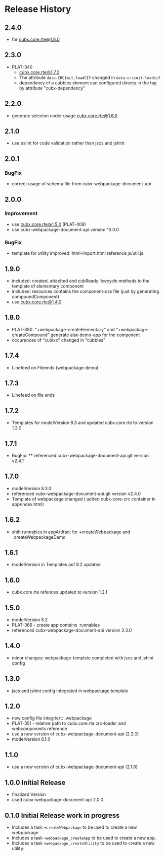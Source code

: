# Release History

## 2.4.0
* for cubx.core.rte@1.8.0

## 2.3.0
  * PLAT-340
    * cubx.core.rte@1.7.0
    * The attribute `data-CRCInit.loadCIF` changed in `data-crcinit-loadcif`
    * dependency of a cubbles element can configured directy in the tag by attribute "cubx-dependency"

## 2.2.0
* generate selecton under usage cubx.core.rte@1.6.0

## 2.1.0
* use eslint for code validation rather than jscs and jshint

## 2.0.1
### BugFix
* correct usage of schema file from cubx-webpackage-document-api

## 2.0.0
### Improvement
* use cubx.core.rte@1.5.0 (PLAT-409)
* use cubx-webpackage-document-api version ^3.0.0

### BugFix
* template for utility improved:  html-import.html reference js/util.js.

## 1.9.0
* included: created, attached and cubReady licecycle methods to the template of elementary component
* included: resources contains the component-css file (just by generating compoundComponent)
* use cubx.core.rte@1.4.0

## 1.8.0

* PLAT-380: "+webpackage-createElementary" and "+webpackage-createCompound" generate also demo-app for the component
* occurences of "cubixx" changed in "cubbles"

## 1.7.4

* Linefeed on Fileends (webpackage-demo)

## 1.7.3

* Linefeed on file ends

## 1.7.2
* Templates for modelVersion 8.3 and updated cubx.core.rte to version 1.3.0

## 1.7.1
* BugFix:
** referenced cubx-webpackage-document-api.git version v2.4.1

## 1.7.0
* modelVersion 8.3.0
* referenced cubx-webpackage-document-api.git version v2.4.0
* Template of webpackage changed ( added cubx-core-crc container in app/index.html)

## 1.6.2
* shift runnables in appArtifact for +createWebpackage and _createWebpackageDemo

## 1.6.1
* modelVersion in Templates auf 8.2 updated

## 1.6.0
* cubx.core.rte refences updated to version 1.2.1

## 1.5.0
* modelVersion 8.2
* PLAT-369 - create app contains  runnables
* referenced  cubx-webpackage-document-api version 2.3.0

## 1.4.0
* minor changes: webpackage-template completed with jscs and jshint config

## 1.3.0
* jscs and jshint config integrated in webpackage template

## 1.2.0
* new config file integriert: .webpackage
* PLAT-351 - relative path to cubx.core.rte crc-loader and webcomponents reference
* use a new version of cubx-webpackage-document-api (2.2.0)
* modelVersion 8.1.0

## 1.1.0
* use a new version of cubx-webpackage-document-api (2.1.0)

## 1.0.0 Initial Release
* finalized Version
* used cubx-webpackage-document-api 2.0.0

## 0.1.0 Initial Release work in progress
* Includes a task `+createWebpackage` to be used to create a new webpackage.
* Includes a task `+webpackage_createApp` to be used to create a new app.
* Includes a task `+webpackage_createUtility` to be used to create a new utility.
